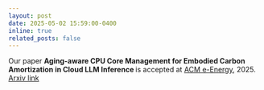 ```yaml
---
layout: post
date: 2025-05-02 15:59:00-0400
inline: true
related_posts: false
---
```


Our paper  <strong> Aging-aware CPU Core Management for Embodied Carbon
Amortization in Cloud LLM Inference </strong> is accepted at [ACM e-Energy](https://energy.acm.org/conferences/eenergy/2025/), 2025.  [Arxiv link](https://arxiv.org/pdf/2501.15829)



